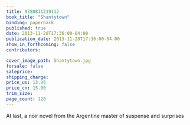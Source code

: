 ```yaml
---
title: 9780811219112
book_title: "Shantytown"
binding: paperback
published: true
date: 2013-11-20T17:36:00-04:00
publication_date: 2013-11-20T17:36:00-04:00
show_in_forthcoming: false
contributors:

cover_image_path: Shantytown.jpg
forsale: false
saleprice:
shipping_charge:
price_us: 13.95
price_cn: 15.00
trim_size:
page_count: 128
---
```

At last, a noir novel from the Argentine master of suspense and surprises

